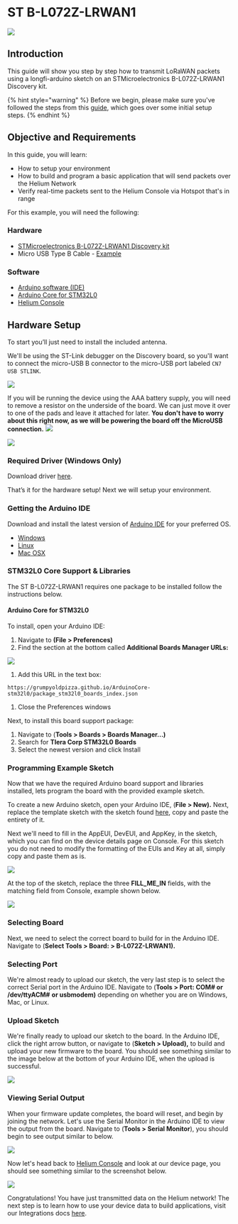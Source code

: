 # ST B-L072Z-LRWAN1

![](../../.gitbook/assets/b-l072z-lrwan1_dsl.webp)

## Introduction

This guide will show you step by step how to transmit LoRaWAN packets using a longfi-arduino sketch on an STMicroelectronics B-L072Z-LRWAN1 Discovery kit.

{% hint style="warning" %}
Before we begin, please make sure you've followed the steps from this [guide](https://developer.helium.com/console/quickstart), which goes over some initial setup steps.
{% endhint %}

## Objective and Requirements

In this guide, you will learn:

* How to setup your environment 
* How to build and program a basic application that will send packets over the Helium Network
* Verify real-time packets sent to the Helium Console via Hotspot that's in range

For this example, you will need the following:

### Hardware

* [STMicroelectronics B-L072Z-LRWAN1 Discovery kit](https://www.st.com/en/evaluation-tools/b-l072z-lrwan1.html)
* Micro USB Type B Cable - [Example](https://www.amazon.com/AmazonBasics-Male-Micro-Cable-Black/dp/B0719H12WD/ref=sr_1_2_sspa?)

### Software

* [Arduino software \(IDE\)](https://www.arduino.cc/en/Main/Software) 
* [Arduino Core for STM32L0](https://github.com/GrumpyOldPizza/ArduinoCore-stm32l0)
* [Helium Console](https://console.helium.com/) 

## Hardware Setup

To start you’ll just need to install the included antenna.

We'll be using the ST-Link debugger on the Discovery board, so you'll want to connect the micro-USB B connector to the micro-USB port labeled `CN7 USB STLINK`.

![](../../.gitbook/assets/disco_board.png)

If you will be running the device using the AAA battery supply, you will need to remove a resistor on the underside of the board. We can just move it over to one of the pads and leave it attached for later. **You don't have to worry about this right now, as we will be powering the board off the MicroUSB connection.** ![](https://github.com/helium/devdocs/tree/67b988ec351854ec4b7608e12b5b8f47f2456abf/docs/device/%7BStm32Board002%7D)

![](../../.gitbook/assets/t-stm32-002.jpg)

### Required Driver \(Windows Only\) <a id="required-driver-windows-only"></a>

Download driver [here](https://www.st.com/en/development-tools/stsw-link009.html).

That’s it for the hardware setup! Next we will setup your environment. 

### Getting the Arduino IDE

Download and install the latest version of [Arduino IDE](https://www.arduino.cc/en/Main/Software) for your preferred OS.

* [Windows](https://www.arduino.cc/en/Guide/Windows)
* [Linux](https://www.arduino.cc/en/Guide/linux)
* [Mac OSX](https://www.arduino.cc/en/Guide/MacOSX)

### STM32L0 Core Support & Libraries

The ST B-L072Z-LRWAN1 requires one package to be installed follow the instructions below.

#### Arduino Core for STM32L0

To install, open your Arduino IDE:

1. Navigate to **\(File &gt; Preferences\)**
2. Find the section at the bottom called **Additional Boards Manager URLs:**

![](../../.gitbook/assets/disco_stm32l0_core_pref_arduino.png)

1. Add this URL in the text box:

```text
https://grumpyoldpizza.github.io/ArduinoCore-stm32l0/package_stm32l0_boards_index.json
```

1. Close the Preferences windows

Next, to install this board support package:

1. Navigate to \(**Tools &gt; Boards &gt; Boards Manager...\)**
2. Search for  **Tlera Corp STM32L0 Boards**
3. Select the newest version and click Install

### Programming **Example Sketch** <a id="programming-example-sketch"></a>

Now that we have the required Arduino board support and libraries installed, lets program the board with the provided example sketch.

To create a new Arduino sketch, open your Arduino IDE, \(**File &gt; New\).** Next, replace the template sketch with the sketch found [here](https://raw.githubusercontent.com/helium/longfi-arduino/master/ST-B-L072Z-LRWAN1/longfi-us915/longfi-us915.ino), copy and paste the entirety of it.

Next we'll need to fill in the AppEUI, DevEUI, and AppKey, in the sketch, which you can find on the device details page on Console.  For this sketch you do not need to modify the formatting of the EUIs and Key at all, simply copy and paste them as is. 

![](../../.gitbook/assets/st-disco-console%20%281%29.png)

At the top of the sketch, replace the three **FILL\_ME\_IN** fields, with the matching field from Console, example shown below.

![](../../.gitbook/assets/st-disco-arduino-code.png)

### Selecting Board

Next, we need to select the correct board to build for in the Arduino IDE. Navigate to \(**Select Tools &gt; Board: &gt; B-L072Z-LRWAN1\).**

### Selecting Port

We're almost ready to upload our sketch, the very last step is to select the correct Serial port in the Arduino IDE. Navigate to \(**Tools &gt; Port: COM\# or /dev/ttyACM\#** **or usbmodem\)** depending on whether you are on Windows, Mac, or Linux. 

### Upload Sketch

We're finally ready to upload our sketch to the board. In the Arduino IDE, click the right arrow button, or navigate to \(**Sketch &gt; Upload\),** to build and upload your new firmware to the board. You should see something similar to the image below at the bottom of your Arduino IDE, when the upload is successful.

![](../../.gitbook/assets/st-disco-upload.png)

### Viewing Serial Output

When your firmware update completes, the board will reset, and begin by joining the network. Let's use the Serial Monitor in the Arduino IDE to view the output from the board.  Navigate to \(**Tools &gt; Serial Monitor**\), you should begin to see output similar to below.

![](../../.gitbook/assets/st-disco-serial.png)

Now let's head back to [Helium Console](https://console.helium.com) and look at our device page, you should see something similar to the screenshot below.

![](../../.gitbook/assets/st-disco-console-events.png)

Congratulations! You have just transmitted data on the Helium network! The next step is to learn how to use your device data to build applications, visit our Integrations docs [here](../../console/integrations/).

